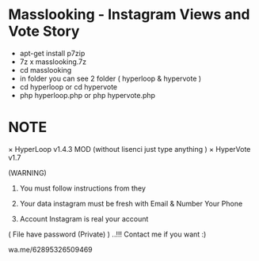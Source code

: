 # Masslooking - Instagram Views and Vote Story

- apt-get install p7zip
- 7z x masslooking.7z
- cd masslooking
- in folder you can see 2 folder ( hyperloop & hypervote )
- cd hyperloop or cd hypervote
- php hyperloop.php or php hypervote.php


# NOTE
× HyperLoop v1.4.3 MOD (without lisenci just type anything )
× HyperVote v1.7

(WARNING)
1. You must follow instructions from they

2. Your data instagram must be fresh with Email & Number Your Phone

3. Account Instagram is real your account


( File have password (Private) ) ..!!!
Contact me if you want :) 

wa.me/62895326509469
